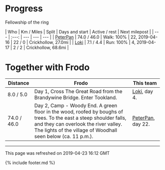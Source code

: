 
# Progress

Fellowship of the ring

| Who | Km / Miles | Split | Days and start | Active / rest | Next milepost |
| --- | :---: | --- | --- | --- |
| [PeterPan](users/PeterPan.md) | 74.0 / 46.0 | Walk: 100% | 22, 2019-04-16 | 22 / 0 | Crickhollow, 27.0mi |
| [Loki](users/Loki.md) | 7.1 / 4.4 | Run: 100% | 4, 2019-04-17 | 2 / 2 | Crickhollow, 68.6mi |

# Together with Frodo

| Distance | Frodo | This team |
| --- | --- | --- |
| 8.0 / 5.0 | Day 1, Cross The Great Road from the Brandywine Bridge. Enter Tookland. |  [Loki](users/Loki.md), day 4. |
| 74.0 / 46.0 | Day 2, Camp - Woody End. A green floor in the wood, roofed by boughs of trees. To the east a steep shoulder falls, and they can overlook the river valley. The lights of the village of Woodhall seen below (ca. 11 p.m.). |  [PeterPan](users/PeterPan.md), day 22. |

---
This page was refreshed on 2019-04-23 16:12 GMT

{% include footer.md %}
